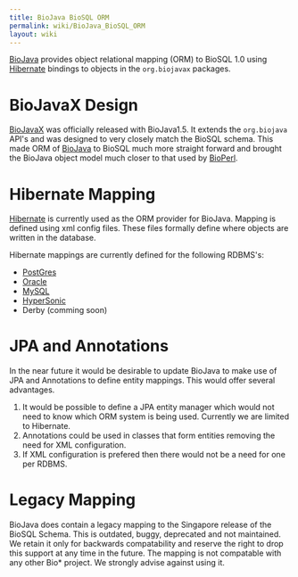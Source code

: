 ```yaml
---
title: BioJava BioSQL ORM
permalink: wiki/BioJava_BioSQL_ORM
layout: wiki
---
```


[BioJava](http://biojava.org) provides object relational mapping
(ORM) to BioSQL 1.0 using [Hibernate](http://www.hibernate.org) bindings
to objects in the `org.biojavax` packages.

BioJavaX Design
===============

[BioJavaX](http://biojava.org/wiki/BioJava%3ABioJavaXDocs) was officially
released with BioJava1.5. It extends the `org.biojava` API's and was
designed to very closely match the BioSQL schema. This made ORM of
[BioJava](http://biojava.org) to BioSQL much more straight forward
and brought the BioJava object model much closer to that used by
[BioPerl](http://bioperl.org).

Hibernate Mapping
=================

[Hibernate](http://www.hibernate.org) is currently used as the ORM
provider for BioJava. Mapping is defined using xml config files. These
files formally define where objects are written in the database.

Hibernate mappings are currently defined for the following RDBMS's:

-   [PostGres](https://github.com/biojava/biojava-legacy/tree/master/biosql/src/main/java/org/biojavax/bio/db/biosql/pg)
-   [Oracle](https://github.com/biojava/biojava-legacy/tree/master/biosql/src/main/java/org/biojavax/bio/db/biosql/oracle)
-   [MySQL](https://github.com/biojava/biojava-legacy/tree/master/biosql/src/main/java/org/biojavax/bio/db/biosql/mysql)
-   [HyperSonic](https://github.com/biojava/biojava-legacy/tree/master/biosql/src/main/java/org/biojavax/bio/db/biosql/hsqldb)
-   Derby (comming soon)

JPA and Annotations
===================

In the near future it would be desirable to update BioJava to make use
of JPA and Annotations to define entity mappings. This would offer
several advantages.

1.  It would be possible to define a JPA entity manager which would not
    need to know which ORM system is being used. Currently we are
    limited to Hibernate.
2.  Annotations could be used in classes that form entities removing the
    need for XML configuration.
3.  If XML configuration is prefered then there would not be a need for
    one per RDBMS.

Legacy Mapping
==============

BioJava does contain a legacy mapping to the Singapore release of the
BioSQL Schema. This is outdated, buggy, deprecated and not maintained.
We retain it only for backwards compatability and reserve the right to
drop this support at any time in the future. The mapping is not
compatable with any other Bio\* project. We strongly advise against
using it.
